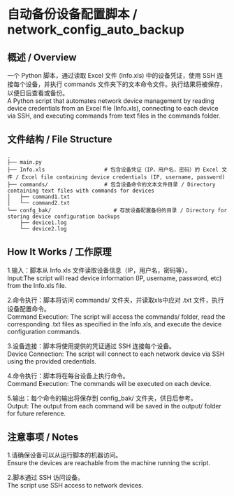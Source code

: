 # 自动备份设备配置脚本 / network_config_auto_backup

## 概述 / Overview

  一个 Python 脚本，通过读取 Excel 文件 (Info.xls) 中的设备凭证，使用 SSH 连接每个设备，并执行 commands 文件夹下的文本命令文件。执行结果将被保存，以便日后查看或备份。  
  A Python script that automates network device management by reading device credentials from an Excel file (Info.xls), connecting to each device via SSH, and executing commands from text files in the commands folder.
  
## 文件结构 / File Structure
    .
    ├── main.py
    ├── Info.xls                   # 包含设备凭证（IP，用户名，密码）的 Excel 文件 / Excel file containing device credentials (IP, username, password)
    ├── commands/                  # 包含设备命令的文本文件目录 / Directory containing text files with commands for devices
    │   ├── command1.txt
    │   └── command2.txt
    └── confg_bak/                    # 存放设备配置备份的目录 / Directory for storing device configuration backups
        ├── device1.log
        └── device2.log

## How It Works / 工作原理
1.输入：脚本从 Info.xls 文件读取设备信息（IP，用户名，密码等）。  
Input:The script will read device information (IP, username, password, etc) from the Info.xls file.

2.命令执行：脚本将访问 commands/ 文件夹，并读取xls中应对 .txt 文件，执行设备配置命令。  
Command Execution: The script will access the commands/ folder, read the corresponding .txt files as specified in the Info.xls, and execute the device configuration commands.

3.设备连接：脚本将使用提供的凭证通过 SSH 连接每个设备。  
Device Connection: The script will connect to each network device via SSH using the provided credentials.

4.命令执行：脚本将在每台设备上执行命令。  
Command Execution: The commands will be executed on each device.

5.输出：每个命令的输出将保存到 config_bak/ 文件夹，供日后参考。  
Output: The output from each command will be saved in the output/ folder for future reference.

## 注意事项 / Notes 

  1.请确保设备可以从运行脚本的机器访问。   
    Ensure the devices are reachable from the machine running the script.

  2.脚本通过 SSH 访问设备。  
    The script use SSH access to network devices.



